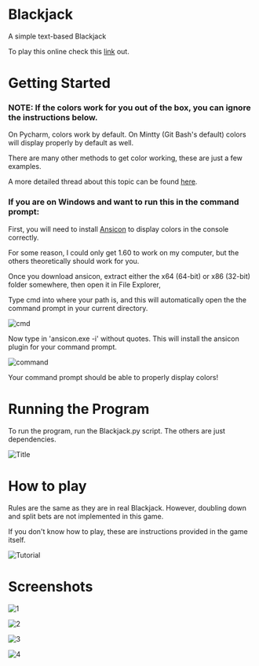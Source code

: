 # Blackjack
A simple text-based Blackjack

To play this online check this [link](https://replit.com/talk/share/Blackjack/139070) out.

# Getting Started

### NOTE: If the colors work for you out of the box, you can ignore the instructions below.

On Pycharm, colors work by default. On Mintty (Git Bash's default) colors will display properly by default as well.

There are many other methods to get color working, these are just a few examples. 

A more detailed thread about this topic can be found [here](https://stackoverflow.com/questions/2048509/how-to-echo-with-different-colors-in-the-windows-command-line).

### If you are on Windows and want to run this in the command prompt:

First, you will need to install [Ansicon](https://github.com/adoxa/ansicon/releases/tag/v1.89) to display colors in the console correctly. 

For some reason, I could only get 1.60 to work on my computer, but the others theoretically should work for you.

Once you download ansicon, extract either the x64 (64-bit) or x86 (32-bit) folder somewhere, then open it in File Explorer,

Type cmd into where your path is, and this will automatically open the the command prompt in your current directory.

![cmd](https://i.imgur.com/VW7HimD.png)

Now type in 'ansicon.exe -i' without quotes. This will install the ansicon plugin for your command prompt.

![command](https://i.imgur.com/GKAKVXW.png)

Your command prompt should be able to properly display colors!

# Running the Program

To run the program, run the Blackjack.py script. The others are just dependencies.

![Title](https://i.imgur.com/wrv7y5o.png)

# How to play

Rules are the same as they are in real Blackjack. However, doubling down and split bets are not implemented in this game. 

If you don't know how to play, these are instructions provided in the game itself.

![Tutorial](https://i.imgur.com/w7BveX9.png)

# Screenshots

![1](https://i.imgur.com/8c1gKBT.png)

![2](https://i.imgur.com/tHU9aur.png)

![3](https://i.imgur.com/7Qh7ZaS.png)

![4](https://i.imgur.com/93AszIq.png)
